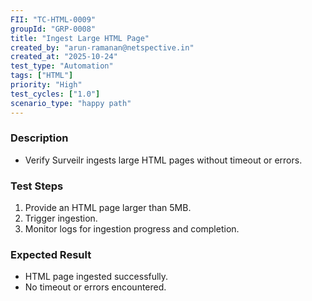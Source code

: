 ```yaml
---
FII: "TC-HTML-0009"
groupId: "GRP-0008"
title: "Ingest Large HTML Page"
created_by: "arun-ramanan@netspective.in"
created_at: "2025-10-24"
test_type: "Automation"
tags: ["HTML"]
priority: "High"
test_cycles: ["1.0"]
scenario_type: "happy path"
---
```

### Description
- Verify Surveilr ingests large HTML pages without timeout or errors.

### Test Steps
1. Provide an HTML page larger than 5MB.  
2. Trigger ingestion.  
3. Monitor logs for ingestion progress and completion.

### Expected Result
- HTML page ingested successfully.  
- No timeout or errors encountered.
